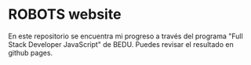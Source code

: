 # ROBOTS website
En este repositorio se encuentra mi progreso a través del programa "Full Stack Developer JavaScript" de BEDU.
Puedes revisar el resultado en github pages.
